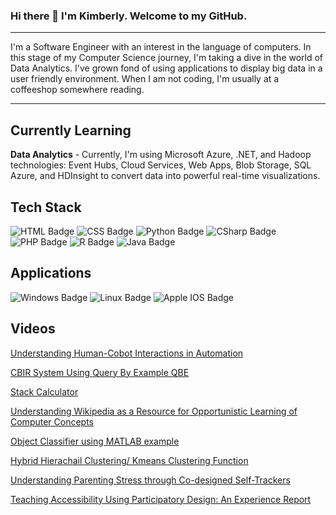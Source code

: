 ### Hi there 👋 I'm Kimberly. Welcome to my GitHub.
---
I'm a Software Engineer with an interest in the language of computers. In this stage of my Computer Science journey, I'm taking a dive in the world of Data Analytics. I've grown fond of using applications to display big data in a user friendly environment. When I am not coding, I'm usually at a coffeeshop somewhere reading. 

---
## Currently Learning

**Data Analytics** - Currently, I'm using Microsoft Azure, .NET, and Hadoop technologies: Event Hubs, Cloud Services, Web Apps, Blob Storage, SQL Azure, and HDInsight to convert data into powerful real-time visualizations.

## Tech Stack
![HTML Badge](https://img.shields.io/badge/HTML5-9bddff?style=for-the-badge&logo=html5&logoColor=white)
![CSS Badge](https://img.shields.io/badge/CSS-d0f0c0?style=for-the-badge&logo=css3&logoColor=white)
![Python Badge](https://img.shields.io/badge/Python-e8f48c?style=for-the-badge&logo=python&logoColor=black)
![CSharp Badge](https://img.shields.io/badge/CSharp-c08081?style=for-the-badge&logo=csharp&logoColor=white)
![PHP Badge](https://img.shields.io/badge/PHP-f77f00?style=for-the-badge&logo=php&logoColor=white)
![R Badge](https://img.shields.io/badge/R-b2ec5d?style=for-the-badge&logo=r&logoColor=white)
![Java Badge](https://img.shields.io/badge/Java-ffbcd9?style=for-the-badge&logo=java&logoColor=black)

## Applications
![Windows Badge](https://img.shields.io/badge/Microsoft_Windows-ffddf4?style=for-the-badge&logo=windows&logoColor=white)
![Linux Badge](https://img.shields.io/badge/Linux-ffddf4?style=for-the-badge&logo=linux&logoColor=black)
![Apple IOS Badge](https://img.shields.io/badge/Apple_macOS-ffddf4?style=for-the-badge&logo=apple&logoColor=white)

## Videos
[Understanding Human-Cobot Interactions in Automation](https://www.youtube.com/watch?v=3IaM9SlYKLY) 

[CBIR System Using Query By Example QBE](https://www.youtube.com/watch?v=ORjh1DdhqHw)

[Stack Calculator](https://www.youtube.com/watch?v=FImmrUc6WTI)

[Understanding Wikipedia as a Resource for Opportunistic Learning of Computer Concepts](https://www.youtube.com/watch?v=glun0Rl76Qg)

[Object Classifier using MATLAB example](https://www.youtube.com/watch?v=_mNgsuLg0C4)

[Hybrid Hierachail Clustering/ Kmeans Clustering Function](https://www.youtube.com/watch?v=4UPE2kd0fok)

[Understanding Parenting Stress through Co-designed Self-Trackers](https://www.youtube.com/watch?v=57knbtcYbRc)

[Teaching Accessibility Using Participatory Design: An Experience Report](https://www.youtube.com/watch?v=8F0RZCBd89I)


